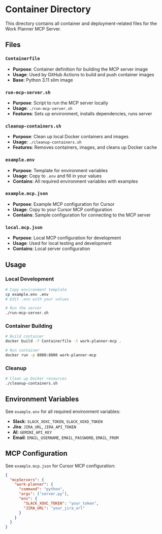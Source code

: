 # Container Directory

This directory contains all container and deployment-related files for the Work Planner MCP Server.

## Files

### `Containerfile`
- **Purpose**: Container definition for building the MCP server image
- **Usage**: Used by GitHub Actions to build and push container images
- **Base**: Python 3.11 slim image

### `run-mcp-server.sh`
- **Purpose**: Script to run the MCP server locally
- **Usage**: `./run-mcp-server.sh`
- **Features**: Sets up environment, installs dependencies, runs server

### `cleanup-containers.sh`
- **Purpose**: Clean up local Docker containers and images
- **Usage**: `./cleanup-containers.sh`
- **Features**: Removes containers, images, and cleans up Docker cache

### `example.env`
- **Purpose**: Template for environment variables
- **Usage**: Copy to `.env` and fill in your values
- **Contains**: All required environment variables with examples

### `example.mcp.json`
- **Purpose**: Example MCP configuration for Cursor
- **Usage**: Copy to your Cursor MCP configuration
- **Contains**: Sample configuration for connecting to the MCP server

### `local.mcp.json`
- **Purpose**: Local MCP configuration for development
- **Usage**: Used for local testing and development
- **Contains**: Local server configuration

## Usage

### Local Development
```bash
# Copy environment template
cp example.env .env
# Edit .env with your values

# Run the server
./run-mcp-server.sh
```

### Container Building
```bash
# Build container
docker build -f Containerfile -t work-planner-mcp .

# Run container
docker run -p 8000:8000 work-planner-mcp
```

### Cleanup
```bash
# Clean up Docker resources
./cleanup-containers.sh
```

## Environment Variables

See `example.env` for all required environment variables:

- **Slack**: `SLACK_XOXC_TOKEN`, `SLACK_XOXD_TOKEN`
- **Jira**: `JIRA_URL`, `JIRA_API_TOKEN`
- **AI**: `GEMINI_API_KEY`
- **Email**: `EMAIL_USERNAME`, `EMAIL_PASSWORD`, `EMAIL_FROM`

## MCP Configuration

See `example.mcp.json` for Cursor MCP configuration:

```json
{
  "mcpServers": {
    "work-planner": {
      "command": "python",
      "args": ["server.py"],
      "env": {
        "SLACK_XOXC_TOKEN": "your_token",
        "JIRA_URL": "your_jira_url"
      }
    }
  }
}
```
